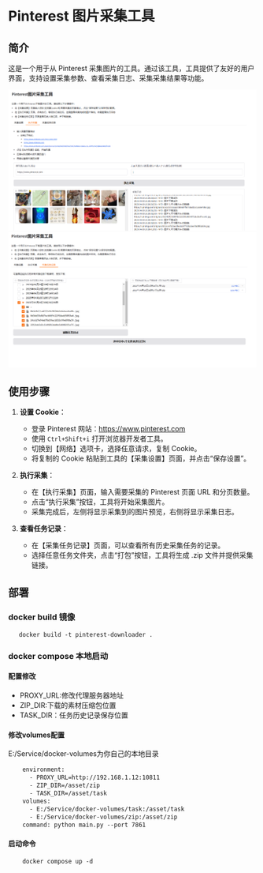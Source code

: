# Pinterest 图片采集工具

## 简介

这是一个用于从 Pinterest 采集图片的工具。通过该工具，工具提供了友好的用户界面，支持设置采集参数、查看采集日志、采集采集结果等功能。

![](./doc/1.png)
![](./doc/2.png)

## 使用步骤

1. **设置 Cookie**：
    - 登录 Pinterest 网站：https://www.pinterest.com
    - 使用 `Ctrl+Shift+i` 打开浏览器开发者工具。
    - 切换到【网络】选项卡，选择任意请求，复制 Cookie。
    - 将复制的 Cookie 粘贴到工具的【采集设置】页面，并点击“保存设置”。

2. **执行采集**：
    - 在【执行采集】页面，输入需要采集的 Pinterest 页面 URL 和分页数量。
    - 点击“执行采集”按钮，工具将开始采集图片。
    - 采集完成后，左侧将显示采集到的图片预览，右侧将显示采集日志。

3. **查看任务记录**：
    - 在【采集任务记录】页面，可以查看所有历史采集任务的记录。
    - 选择任意任务文件夹，点击“打包”按钮，工具将生成 .zip 文件并提供采集链接。

## 部署

### docker build 镜像

```
   docker build -t pinterest-downloader .
```

### docker compose 本地启动
#### 配置修改
- PROXY_URL:修改代理服务器地址
- ZIP_DIR:下载的素材压缩包位置
- TASK_DIR：任务历史记录保存位置
#### 修改volumes配置
E:/Service/docker-volumes为你自己的本地目录
```
    environment:
      - PROXY_URL=http://192.168.1.12:10811
      - ZIP_DIR=/asset/zip
      - TASK_DIR=/asset/task
    volumes:
      - E:/Service/docker-volumes/task:/asset/task
      - E:/Service/docker-volumes/zip:/asset/zip
    command: python main.py --port 7861
```
#### 启动命令
```
    docker compose up -d
```

